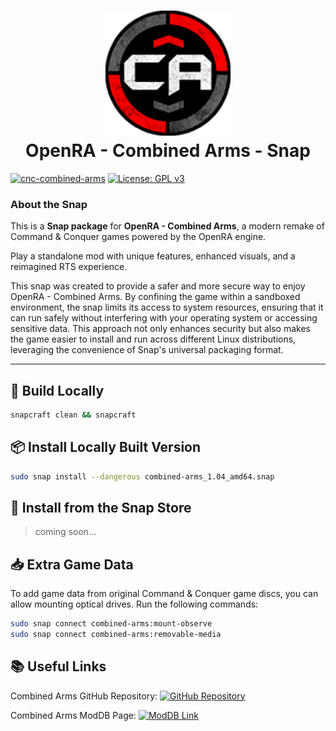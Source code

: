<h1 align="center">
  <img src="icons/openra-ca.png" alt="OpenRA - Combined Arms" width="200">
  <br />
  OpenRA - Combined Arms - Snap
</h1>

[![cnc-combined-arms](https://snapcraft.io/cnc-combined-arms/badge.svg)](https://snapcraft.io/cnc-combined-arms) [![License: GPL v3](https://img.shields.io/badge/License-GPLv3-blue.svg)](https://www.gnu.org/licenses/gpl-3.0)


### About the Snap

This is a **Snap package** for **OpenRA - Combined Arms**, a modern remake of Command & Conquer games powered by the OpenRA engine. 

Play a standalone mod with unique features, enhanced visuals, and a reimagined RTS experience.

This snap was created to provide a safer and more secure way to enjoy OpenRA - Combined Arms. By confining the game within a sandboxed environment, the snap limits its access to system resources, ensuring that it can run safely without interfering with your operating system or accessing sensitive data. This approach not only enhances security but also makes the game easier to install and run across different Linux distributions, leveraging the convenience of Snap's universal packaging format.

---

## 🚀 Build Locally

```bash
snapcraft clean && snapcraft
```

## 📦 Install Locally Built Version
```bash
sudo snap install --dangerous combined-arms_1.04_amd64.snap
```

## 🛒 Install from the Snap Store
> coming soon...

## 📥 Extra Game Data
To add game data from original Command & Conquer game discs, you can allow mounting optical drives. Run the following commands:

```bash
sudo snap connect combined-arms:mount-observe
sudo snap connect combined-arms:removable-media
```

## 📚 Useful Links


Combined Arms GitHub Repository: <a href="https://github.com/Inq8/CAmod"><img src="https://img.shields.io/badge/GitHub-Repository-blue?logo=github" alt="GitHub Repository"></a>


Combined Arms ModDB Page: <a href="https://www.moddb.com/mods/command-conquer-combined-arms"><img src="https://img.shields.io/badge/moddb-Command%20%26%20Conquer%20Combined%20Arms-red" alt="ModDB Link"></a>

